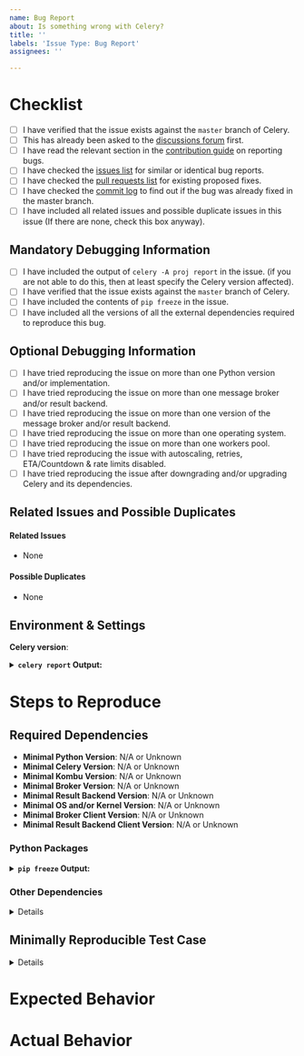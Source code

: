 ```yaml
---
name: Bug Report
about: Is something wrong with Celery?
title: ''
labels: 'Issue Type: Bug Report'
assignees: ''

---
```


<!--
Please fill this template entirely and do not erase parts of it.
We reserve the right to close without a response
bug reports which are incomplete.
-->
# Checklist
<!--
To check an item on the list replace [ ] with [x].
-->
- [ ] I have verified that the issue exists against the `master` branch of Celery.
- [ ] This has already been asked to the [discussions forum](https://github.com/celery/celery/discussions) first.
- [ ] I have read the relevant section in the
  [contribution guide](https://docs.celeryq.dev/en/master/contributing.html#other-bugs)
  on reporting bugs.
- [ ] I have checked the [issues list](https://github.com/celery/celery/issues?q=is%3Aissue+label%3A%22Issue+Type%3A+Bug+Report%22+-label%3A%22Category%3A+Documentation%22)
  for similar or identical bug reports.
- [ ] I have checked the [pull requests list](https://github.com/celery/celery/pulls?q=is%3Apr+label%3A%22PR+Type%3A+Bugfix%22+-label%3A%22Category%3A+Documentation%22)
  for existing proposed fixes.
- [ ] I have checked the [commit log](https://github.com/celery/celery/commits/master)
  to find out if the bug was already fixed in the master branch.
- [ ] I have included all related issues and possible duplicate issues
  in this issue (If there are none, check this box anyway).

## Mandatory Debugging Information

- [ ] I have included the output of ``celery -A proj report`` in the issue.
    (if you are not able to do this, then at least specify the Celery
     version affected).
- [ ] I have verified that the issue exists against the `master` branch of Celery.
- [ ] I have included the contents of ``pip freeze`` in the issue.
- [ ] I have included all the versions of all the external dependencies required
  to reproduce this bug.

## Optional Debugging Information
<!--
Try some of the below if you think they are relevant.
It will help us figure out the scope of the bug and how many users it affects.
-->
- [ ] I have tried reproducing the issue on more than one Python version
  and/or implementation.
- [ ] I have tried reproducing the issue on more than one message broker and/or
  result backend.
- [ ] I have tried reproducing the issue on more than one version of the message
  broker and/or result backend.
- [ ] I have tried reproducing the issue on more than one operating system.
- [ ] I have tried reproducing the issue on more than one workers pool.
- [ ] I have tried reproducing the issue with autoscaling, retries,
  ETA/Countdown & rate limits disabled.
- [ ] I have tried reproducing the issue after downgrading
  and/or upgrading Celery and its dependencies.

## Related Issues and Possible Duplicates
<!--
Please make sure to search and mention any related issues
or possible duplicates to this issue as requested by the checklist above.

This may or may not include issues in other repositories that the Celery project
maintains or other repositories that are dependencies of Celery.

If you don't know how to mention issues, please refer to Github's documentation
on the subject: https://help.github.com/en/articles/autolinked-references-and-urls#issues-and-pull-requests
-->

#### Related Issues

- None

#### Possible Duplicates

- None

## Environment & Settings
<!-- Include the contents of celery --version below -->
**Celery version**:
<!-- Include the output of celery -A proj report below -->
<details>
<summary><b><code>celery report</code> Output:</b></summary>
<p>

```
```

</p>
</details>

# Steps to Reproduce

## Required Dependencies
<!-- Please fill the required dependencies to reproduce this issue -->
* **Minimal Python Version**: N/A or Unknown
* **Minimal Celery Version**: N/A or Unknown
* **Minimal Kombu Version**: N/A or Unknown
* **Minimal Broker Version**: N/A or Unknown
* **Minimal Result Backend Version**: N/A or Unknown
* **Minimal OS and/or Kernel Version**: N/A or Unknown
* **Minimal Broker Client Version**: N/A or Unknown
* **Minimal Result Backend Client Version**: N/A or Unknown

### Python Packages
<!-- Please fill the contents of pip freeze below -->
<details>
<summary><b><code>pip freeze</code> Output:</b></summary>
<p>

```
```

</p>
</details>

### Other Dependencies
<!--
Please provide system dependencies, configuration files
and other dependency information if applicable
-->
<details>
<p>
N/A
</p>
</details>

## Minimally Reproducible Test Case
<!--
Please provide a reproducible test case.
Refer to the Reporting Bugs section in our contribution guide.

We prefer submitting test cases in the form of a PR to our integration test suite.
If you can provide one, please mention the PR number below.
If not, please attach the most minimal code example required to reproduce the issue below.
If the test case is too large, please include a link to a gist or a repository below.
-->

<details>
<p>

```python
```

</p>
</details>

# Expected Behavior
<!-- Describe in detail what you expect to happen -->

# Actual Behavior
<!--
Describe in detail what actually happened.
Please include a backtrace and surround it with triple backticks (```).
In addition, include the Celery daemon logs, the broker logs,
the result backend logs and system logs below if they will help us debug
the issue.
-->
